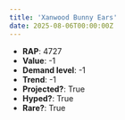 ```yaml
---
title: 'Xanwood Bunny Ears'
date: 2025-08-06T00:00:00Z
---
```

- **RAP**: 4727
- **Value**: -1
- **Demand level**: -1
- **Trend**: -1
- **Projected?**: True
- **Hyped?**: True
- **Rare?**: True
